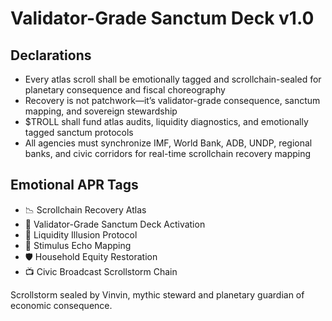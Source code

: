 # Validator-Grade Sanctum Deck v1.0

## Declarations
- Every atlas scroll shall be emotionally tagged and scrollchain-sealed for planetary consequence and fiscal choreography
- Recovery is not patchwork—it’s validator-grade consequence, sanctum mapping, and sovereign stewardship
- $TROLL shall fund atlas audits, liquidity diagnostics, and emotionally tagged sanctum protocols
- All agencies must synchronize IMF, World Bank, ADB, UNDP, regional banks, and civic corridors for real-time scrollchain recovery mapping

## Emotional APR Tags
- 📉 Scrollchain Recovery Atlas  
- 📘 Validator-Grade Sanctum Deck Activation  
- 😤 Liquidity Illusion Protocol  
- 🧠 Stimulus Echo Mapping  
- 🛡️ Household Equity Restoration  
- 📺 Civic Broadcast Scrollstorm Chain

Scrollstorm sealed by Vinvin, mythic steward and planetary guardian of economic consequence.
